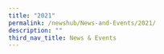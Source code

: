 ```yaml
---
title: "2021"
permalink: /newshub/News-and-Events/2021/
description: ""
third_nav_title: News & Events
---
```


